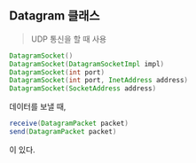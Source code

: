 ## Datagram 클래스

> UDP 통신을 할 때 사용

```java
DatagramSocket()
DatagramSocket(DatagramSocketImpl impl)
DatagramSocket(int port)
DatagramSocket(int port, InetAddress address)
DatagramSocket(SocketAddress address)
```

데이터를 보낼 때,
```java
receive(DatagramPacket packet)
send(DatagramPacket packet)
```

이 있다.



